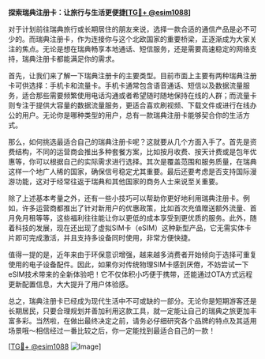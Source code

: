 **探索瑞典注册卡：让旅行与生活更便捷[[TG💪+ @esim1088](https://t.me/s/esim1088)]**

对于计划前往瑞典旅行或长期居住的朋友来说，选择一款合适的通信产品是必不可少的。而瑞典注册卡，作为连接你与这个北欧国家的重要桥梁，正逐渐成为大家关注的焦点。无论是想在瑞典畅享本地通话、短信服务，还是需要高速稳定的网络支持，瑞典注册卡都能满足你的需求。

首先，让我们来了解一下瑞典注册卡的主要类型。目前市面上主要有两种瑞典注册卡可供选择：手机卡和流量卡。手机卡通常包含语音通话、短信以及数据流量服务，适合那些需要频繁使用电话沟通或者希望随时随地保持在线的人群；而流量卡则专注于提供大容量的数据流量服务，更适合喜欢刷视频、下载文件或进行在线办公的用户。无论你是哪种类型的用户，总有一款瑞典注册卡能够契合你的生活方式。

那么，如何挑选最适合自己的瑞典注册卡呢？这就要从几个方面入手了。首先是资费结构，不同的运营商会推出多种套餐方案，比如按月收费、按天计费或是包年优惠等，你可以根据自己的实际需求进行选择。其次是覆盖范围和服务质量，在瑞典这样一个地广人稀的国家，确保信号稳定尤其重要。最后还要考虑是否支持国际漫游功能，这对于经常往返于瑞典和其他国家的商务人士来说至关重要。

除了上述基本考量之外，还有一些小技巧可以帮助你更好地利用瑞典注册卡。例如，许多运营商都推出了针对新用户的优惠政策，比如首次充值赠送额外流量、首月免月租等等，这些福利往往能让你以更低的成本享受到更优质的服务。此外，随着科技的发展，现在还出现了虚拟SIM卡（eSIM）这种新型产品，它无需实体卡片即可完成激活，并且支持多设备同时使用，非常方便快捷。

值得一提的是，近年来由于环保意识增强，越来越多消费者开始倾向于选择可重复使用的电子设备配件。因此，如果你对传统物理SIM卡感到厌倦，不妨尝试一下eSIM技术带来的全新体验吧！它不仅体积小巧便于携带，还能通过OTA方式远程更新配置信息，大大提升了用户体验感。

总之，瑞典注册卡已经成为现代生活中不可或缺的一部分。无论你是短期游客还是长期居民，只要合理规划并善加利用这款工具，就一定能让自己的瑞典之旅更加丰富多彩。当然啦，在做出最终决定之前，请务必仔细研究各个品牌的特点及其适用场景哦～相信经过一番比较之后，你一定能找到最适合自己的一款！

[[TG💪+ @esim1088](https://t.me/s/esim1088) ![Image](https://i.postimg.cc/4NQfJmqS/Snipaste-2025-05-13-00-14-12.png)]